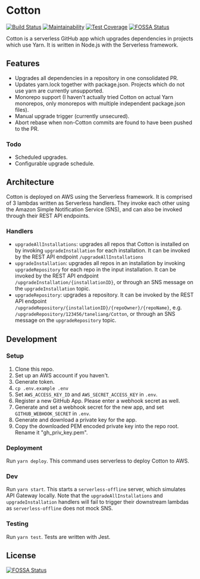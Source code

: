 # Cotton

[![Build Status](https://travis-ci.org/taneliang/Cotton.svg?branch=master)](https://travis-ci.org/taneliang/Cotton)
[![Maintainability](https://api.codeclimate.com/v1/badges/2bf75602f99c176b6456/maintainability)](https://codeclimate.com/github/taneliang/Cotton/maintainability)
[![Test Coverage](https://api.codeclimate.com/v1/badges/2bf75602f99c176b6456/test_coverage)](https://codeclimate.com/github/taneliang/Cotton/test_coverage)
[![FOSSA Status](https://app.fossa.io/api/projects/git%2Bgithub.com%2Ftaneliang%2FCotton.svg?type=shield)](https://app.fossa.io/projects/git%2Bgithub.com%2Ftaneliang%2FCotton?ref=badge_shield)

Cotton is a serverless GitHub app which upgrades dependencies in projects which use Yarn. It is written in Node.js with the Serverless framework.

## Features

- Upgrades all dependencies in a repository in one consolidated PR.
- Updates yarn.lock together with package.json. Projects which do not use yarn are currently unsupported.
- Monorepo support (I haven't actually tried Cotton on actual Yarn monorepos, only monorepos with multiple independent package.json files).
- Manual upgrade trigger (currently unsecured).
- Abort rebase when non-Cotton commits are found to have been pushed to the PR.

### Todo

- Scheduled upgrades.
- Configurable upgrade schedule.

## Architecture

Cotton is deployed on AWS using the Serverless framework. It is comprised of 3 lambdas written as Serverless handlers. They invoke each other using the Amazon Simple Notification Service (SNS), and can also be invoked through their REST API endpoints.

### Handlers

- `upgradeAllInstallations`: upgrades all repos that Cotton is installed on by invoking `upgradeInstallation` for each installation. It can be invoked by the REST API endpoint `/upgradeAllInstallations`
- `upgradeInstallation`: upgrades all repos in an installation by invoking `upgradeRepository` for each repo in the input installation. It can be invoked by the REST API endpoint `/upgradeInstallation/{installationID}`, or through an SNS message on the `upgradeInstallation` topic.
- `upgradeRepository`: upgrades a repository. It can be invoked by the REST API endpoint `/upgradeRepository/{installationID}/{repoOwner}/{repoName}`, e.g. `/upgradeRepository/123456/taneliang/Cotton`, or through an SNS message on the `upgradeRepository` topic.

## Development

### Setup

1. Clone this repo.
2. Set up an AWS account if you haven't.
3. Generate token.
4. `cp .env.example .env`
5. Set `AWS_ACCESS_KEY_ID` and `AWS_SECRET_ACCESS_KEY` in `.env`.
6. Register a new GitHub App. Please enter a webhook secret as well.
7. Generate and set a webhook secret for the new app, and set `GITHUB_WEBHOOK_SECRET` in `.env`.
8. Generate and download a private key for the app.
9. Copy the downloaded PEM encoded private key into the repo root. Rename it "gh_priv_key.pem".

### Deployment

Run `yarn deploy`. This command uses serverless to deploy Cotton to AWS.

### Dev

Run `yarn start`. This starts a `serverless-offline` server, which simulates API Gateway locally. Note that the `upgradeAllInstallations` and `upgradeInstallation` handlers will fail to trigger their downstream lambdas as `serverless-offline` does not mock SNS.

### Testing

Run `yarn test`. Tests are written with Jest.


## License
[![FOSSA Status](https://app.fossa.io/api/projects/git%2Bgithub.com%2Ftaneliang%2FCotton.svg?type=large)](https://app.fossa.io/projects/git%2Bgithub.com%2Ftaneliang%2FCotton?ref=badge_large)